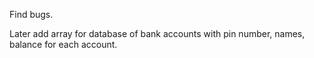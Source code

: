 Find bugs.

Later add array for database of bank accounts with pin number, names, balance for each account.
